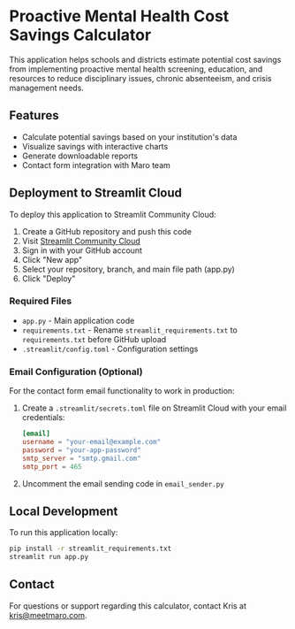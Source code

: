 # Proactive Mental Health Cost Savings Calculator

This application helps schools and districts estimate potential cost savings from implementing proactive mental health screening, education, and resources to reduce disciplinary issues, chronic absenteeism, and crisis management needs.

## Features

- Calculate potential savings based on your institution's data
- Visualize savings with interactive charts
- Generate downloadable reports
- Contact form integration with Maro team

## Deployment to Streamlit Cloud

To deploy this application to Streamlit Community Cloud:

1. Create a GitHub repository and push this code
2. Visit [Streamlit Community Cloud](https://streamlit.io/cloud)
3. Sign in with your GitHub account
4. Click "New app"
5. Select your repository, branch, and main file path (app.py)
6. Click "Deploy"

### Required Files

- `app.py` - Main application code
- `requirements.txt` - Rename `streamlit_requirements.txt` to `requirements.txt` before GitHub upload
- `.streamlit/config.toml` - Configuration settings

### Email Configuration (Optional)

For the contact form email functionality to work in production:

1. Create a `.streamlit/secrets.toml` file on Streamlit Cloud with your email credentials:
   ```toml
   [email]
   username = "your-email@example.com"
   password = "your-app-password"
   smtp_server = "smtp.gmail.com"
   smtp_port = 465
   ```

2. Uncomment the email sending code in `email_sender.py`

## Local Development

To run this application locally:

```bash
pip install -r streamlit_requirements.txt
streamlit run app.py
```

## Contact

For questions or support regarding this calculator, contact Kris at [kris@meetmaro.com](mailto:kris@meetmaro.com).